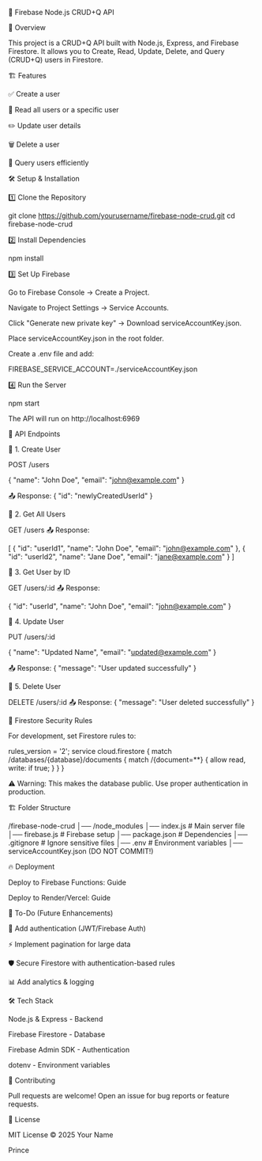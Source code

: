 🚀 Firebase Node.js CRUD+Q API

📌 Overview

This project is a CRUD+Q API built with Node.js, Express, and Firebase Firestore. It allows you to Create, Read, Update, Delete, and Query (CRUD+Q) users in Firestore.

🏗️ Features

✅ Create a user

📖 Read all users or a specific user

✏️ Update user details

🗑️ Delete a user

🔎 Query users efficiently

🛠️ Setup & Installation

1️⃣ Clone the Repository

git clone https://github.com/yourusername/firebase-node-crud.git
cd firebase-node-crud

2️⃣ Install Dependencies

npm install

3️⃣ Set Up Firebase

Go to Firebase Console → Create a Project.

Navigate to Project Settings → Service Accounts.

Click "Generate new private key" → Download serviceAccountKey.json.

Place serviceAccountKey.json in the root folder.

Create a .env file and add:

FIREBASE_SERVICE_ACCOUNT=./serviceAccountKey.json

4️⃣ Run the Server

npm start

The API will run on http://localhost:6969

📡 API Endpoints

📌 1. Create User

POST /users

{
  "name": "John Doe",
  "email": "john@example.com"
}

📤 Response: { "id": "newlyCreatedUserId" }

📌 2. Get All Users

GET /users
📤 Response:

[
  { "id": "userId1", "name": "John Doe", "email": "john@example.com" },
  { "id": "userId2", "name": "Jane Doe", "email": "jane@example.com" }
]

📌 3. Get User by ID

GET /users/:id
📤 Response:

{ "id": "userId", "name": "John Doe", "email": "john@example.com" }

📌 4. Update User

PUT /users/:id

{
  "name": "Updated Name",
  "email": "updated@example.com"
}

📤 Response: { "message": "User updated successfully" }

📌 5. Delete User

DELETE /users/:id
📤 Response: { "message": "User deleted successfully" }

🔐 Firestore Security Rules

For development, set Firestore rules to:

rules_version = '2';
service cloud.firestore {
  match /databases/{database}/documents {
    match /{document=**} {
      allow read, write: if true;
    }
  }
}

⚠ Warning: This makes the database public. Use proper authentication in production.

🏗️ Folder Structure

/firebase-node-crud
│── /node_modules
│── index.js        # Main server file
│── firebase.js     # Firebase setup
│── package.json    # Dependencies
│── .gitignore      # Ignore sensitive files
│── .env            # Environment variables
│── serviceAccountKey.json (DO NOT COMMIT!)

🔥 Deployment

Deploy to Firebase Functions: Guide

Deploy to Render/Vercel: Guide

🎯 To-Do (Future Enhancements)

🔐 Add authentication (JWT/Firebase Auth)

⚡ Implement pagination for large data

🛡️ Secure Firestore with authentication-based rules

📊 Add analytics & logging

🛠️ Tech Stack

Node.js & Express - Backend

Firebase Firestore - Database

Firebase Admin SDK - Authentication

dotenv - Environment variables

🤝 Contributing

Pull requests are welcome! Open an issue for bug reports or feature requests.

📜 License

MIT License © 2025 Your Name

Prince